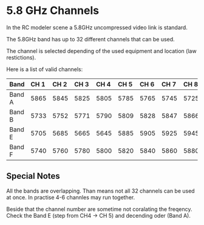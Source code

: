 # 5.8 GHz Channels #

In the RC modeler scene a 5.8GHz uncompressed video link is standard.

The 5.8GHz band has up to 32 different channels that can be used.

The channel is selected depending of the used equipment and location (law restictions).

Here is a list of valid channels:

|  Band  | CH 1 | CH 2 | CH 3 | CH 4 | CH 5 | CH 6 | CH 7 | CH 8 |
|:-------|:-----|:-----|:-----|:-----|:-----|:-----|:-----|:-----|
| Band A | 5865 | 5845 | 5825 | 5805 | 5785 | 5765 | 5745 | 5725 |
| Band B | 5733 | 5752 | 5771 | 5790 | 5809 | 5828 | 5847 | 5866 |
| Band E | 5705 | 5685 | 5665 | 5645 | 5885 | 5905 | 5925 | 5945 |
| Band F | 5740 | 5760 | 5780 | 5800 | 5820 | 5840 | 5860 | 5880 |

## Special Notes ##

All the bands are overlapping. Than means not all 32 channels can be used at once.
In practise 4-6 channles may run together.

Beside that the channel number are sometime not coralating the freqency.
Check the Band E (step from CH4 -> CH 5) and decending oder (Band A).